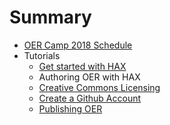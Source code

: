 # Summary

* [OER Camp 2018 Schedule](README.md)
* Tutorials
  * [Get started with HAX](get-started-with-hax.md)
  * Authoring OER with HAX
  * [Creative Commons Licensing](creative-commons-licensing.md)
  * [Create a Github Account](create-a-github-account.md)
  * [Publishing OER](publishing-oer.md)

